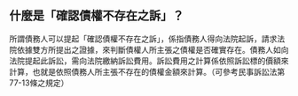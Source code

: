 ## 什麼是「確認債權不存在之訴」？

所謂債務人可以提起「確認債權不存在之訴」，係指債務人得向法院起訴，請求法院依據雙方所提出之證據，來判斷債權人所主張之債權是否確實存在。債務人如向法院提起此訴訟，需向法院繳納訴訟費用。訴訟費用之計算係依照訴訟標的價額來計算，也就是依照債務人所主張不存在的債權金額來計算。（可參考民事訴訟法第77-13條之規定）
